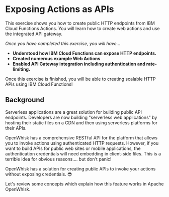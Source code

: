 # Exposing Actions as APIs

This exercise shows you how to create public HTTP endpoints from IBM Cloud Functions Actions. You will learn how to create web actions and use the integrated API gateway.

_Once you have completed this exercise, you will have…_

* **Understood how IBM Cloud Functions can expose HTTP endpoints.**
* **Created numerous example Web Actions**
* **Enabled API Gateway integration including authentication and rate-limiting.**

Once this exercise is finished, you will be able to creating scalable HTTP APIs using IBM Cloud Functions!

## Background

Serverless applications are a great solution for building public API endpoints. Developers are now building "serverless web applications" by hosting their static files on a CDN and then using serverless platforms for their APIs.

OpenWhisk has a comprehensive RESTful API for the platform that allows you to invoke actions using authenticated HTTP requests. However, if you want to build APIs for public web sites or mobile applications, the authentication credentials will need embedding in client-side files. This is a terrible idea for obvious reasons…. but don't panic!

OpenWhisk has a solution for creating public APIs to invoke your actions without exposing credentials. 😎

Let's review some concepts which explain how this feature works in Apache OpenWhisk.
